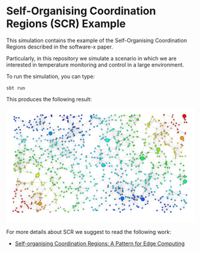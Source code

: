 # Self-Organising Coordination Regions (SCR) Example

This simulation contains the example of the Self-Organising Coordination Regions described in the software-x paper.

Particularly, in this repository we simulate a scenario in which 
we are interested in temperature monitoring 
and control in a large environment.

To run the simulation, you can type:
```
sbt run
```

This produces the following result:

![Simulation GIF](./assets/simulation.gif)


For more details about SCR we suggest to read the following work:

- [Self-organising Coordination Regions: A Pattern for
  Edge Computing](https://hal.inria.fr/hal-02365498/document)